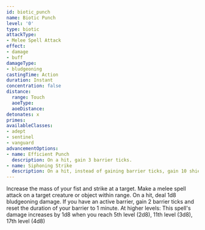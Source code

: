 ```yaml
---
id: biotic_punch
name: Biotic Punch
level: '0'
type: biotic
attackType:
- Melee Spell Attack
effect:
- damage
- buff
damageType:
- bludgeoning
castingTime: Action
duration: Instant
concentration: false
distance:
  range: Touch
  aoeType: 
  aoeDistance: 
detonates: x
primes: 
availableClasses:
- adept
- sentinel
- vanguard
advancementOptions:
- name: Efficient Punch
  description: On a hit, gain 3 barrier ticks.
- name: Siphoning Strike
  description: On a hit, instead of gaining barrier ticks, gain 10 shield points.
---
```

Increase the mass of your fist and strike at a target. Make a melee spell attack on a target creature or object within range. On a hit, deal 1d8 bludgeoning damage. If you have an active barrier, gain 2 barrier ticks and reset the duration of your barrier to 1 minute.
At higher levels: This spell's damage increases by 1d8 when you reach 5th level (2d8), 11th level (3d8), 17th level (4d8)